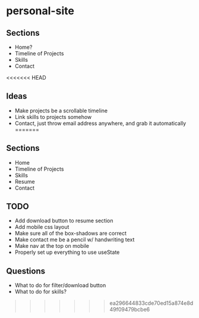 # personal-site


## Sections
- Home?
- Timeline of Projects
- Skills
- Contact

<<<<<<< HEAD
## Ideas
 - Make projects be a scrollable timeline
 - Link skills to projects somehow
 - Contact, just throw email address anywhere, and grab it automatically
=======


## Sections
 - Home
 - Timeline of Projects
 - Skills
 - Resume
 - Contact

 ## TODO
  - Add download button to resume section
  - Add mobile css layout
  - Make sure all of the box-shadows are correct
  - Make contact me be a pencil w/ handwriting text
  - Make nav at the top on mobile
  - Properly set up everything to use useState

  ## Questions
  - What to do for filter/download button
  - What to do for skills?
>>>>>>> ea296644833cde70ed15a874e8d49f09479bcbe6
